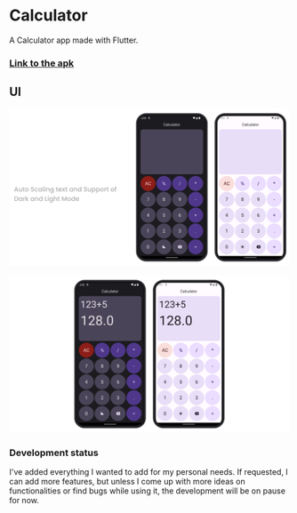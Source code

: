 # Calculator

A Calculator app made with Flutter.

### [Link to the apk]()

## UI

![Calculator](.\media\calculator.png "myExpenses")

![Calculator](.\media\calculator-1.png "myExpenses")

### Development status

I've added everything I wanted to add for my personal needs. If requested, I can add more features, but unless I come up with more ideas on functionalities or find bugs while using it, the development will be on pause for now.
